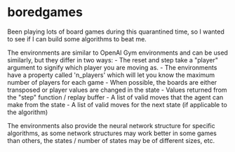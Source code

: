 # boredgames

Been playing lots of board games during this quarantined time, so I wanted to see if I can build
some algorithms to beat me.

The environments are similar to OpenAI Gym environments and can be used similarly, but they differ in two ways:
    - The reset and step take a "player" argument to signify which player you are moving as.
        - The environments have a property called 'n_players' which will let you know the maximum number of players for each game
        - When possible, the boards are either transposed or player values are changed in the state
    - Values returned from the "step" function / replay buffer
        - A list of valid moves that the agent can make from the state
        - A list of valid moves for the next state (if applicable to the algorithm)

The environments also provide the neural network structure for specific algorithms, as some network structures
may work better in some games than others, the states / number of states may be of different sizes, etc.
